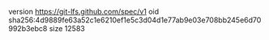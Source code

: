 version https://git-lfs.github.com/spec/v1
oid sha256:4d9889fe63a52c1e6210ef1e5c3d04d1e77ab9e03e708bb245e6d70992b3ebc8
size 12583
